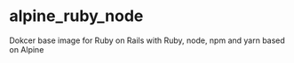 # alpine_ruby_node
Dokcer base image for Ruby on Rails with Ruby, node, npm and yarn based on Alpine
